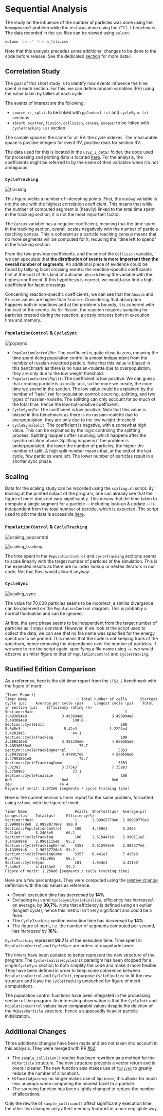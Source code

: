 # Sequential Analysis

The study on the influence of the number of particles was done using the `homogeneous7`
problem while the rest was done using the `CTS2_1` benchmark. The data recorded in the 
`csv` files can be viewed using `column`: 

```bash
column -s=';' -t < a_file.csv
```

Note that this analysis precedes some additional changes to be done to the code 
before release. See the dedicated [section](#additional-changes) for more detail.


## Correlation Study

The goal of this short study is to identify how events influence the time spent in each
section. For this, we can define random variables (RV) using the value taken by tallies 
at each cycle.

The events of interest are the following: 

- `source`, `rr`, `split`: to be linked with `ppControl (s)` and `cycleSync (s)` 
sections.
- `absorb`, `scatter`, `fission`, `collision`, `census`, `escape`: to be linked with 
`cycleTracking (s)` section.

The sample space is the same for all RV: the cycle indexes. The measurable space is
positive integers for event RV, positive reals for section RV.

The data used for this is located in the `CTS2_1_data/` folder, the code used for 
processing and plotting data is located [here][1]. For the analysis, the coefficients
might be referred to by the name of their variables when it's not ambiguous.

### `CycleTracking`

![tracking](figures/heatmap_tracking.png)

This figure yields a number of interesting points. First, the `NumSeg` variable is 
not the one with the highest correlation coefficient. This means that while the 
number of computed segment is (heavily) linked to the total time spent in the tracking
section, it is not the most important factor.

The `Census` variable has a negative coefficient, meaning that the time spent in the 
tracking section, overall, scales negatively with the number of particle reaching census.
This is coherent as a particle reaching census means that no more segments will be 
computed for it, reducing the "time left to spend" in the tracking section.

From the two previous coefficients, and the one of the `Collision` variable, we can 
speculate that **the distribution of events is more important than the overall number of 
segments**. An additional piece of evidence could be found by tallying facet 
crossing events: the reaction-specific coefficients hint at the cost of this kind of
outcome, `Absorb` being the variable with the highest coefficient. If this hypothesis 
is correct, we would also find a high coefficient for facet crossings.

Concerning reaction-specific coefficients, we can see that the `Absorb` and `Fission`
values are higher than `Scatter`. Considering that absorption happens both in reactions
and at the problem's bounds, it is coherent with the cost of the events. As for fission,
the reaction requires sampling for particles created during the reaction, a costly 
process both in execution time and memory.

### `PopulationControl` & `CycleSync`

![popsync](figures/heatmap_popsync.png)


- `PopulationControl`/`Rr`: The coefficient is quite close to zero, meaning the time 
  spent doing population control is almost independent from the number of
  russian-rouletted particle. Note that this value is biased in this benchmark as 
  there is no russian-roulette due to overpopulation, they are only due to the low
  weight threshold.
- `PopulationControl`/`Split`: The coefficient is low positive. We can guess
  that creating particle is a costly task, so the more we create, the more time we 
  spend in the section. The low value could be explained by the number of "task" 
  ran for population control: sourcing, splitting, and two types of russian-roulette.
  The splitting can only account for so much of the total time, hence the 
  low-but-positive coefficient.
- `CycleSync`/`Rr`: The coefficient is low positive. Note that this value is biased 
  in this benchmark as there is no russian-roulette due to overpopulation, they are 
  only due to the low weight threshold.
- `CycleSync`/`Split`: The coefficient is negative, with a somewhat high value. This 
  can be explained by the logic controling the splitting process. Splitting happens 
  after sourcing, which happens after the synchronization phase. Splitting happens if
  the problem is underpopulated, the lower the number of particles, the higher the 
  number of split. A high split number means that, at the end of the last cycle, few
  particles were left. The lower number of particles result in a shorter sync phase. 


## Scaling

Data for the scaling study can be recorded using the `scaling.sh` script. By looking at 
the printed output of the program, one can already see that the figure of merit does not
vary significantly. This means that the time taken to compute a single segment for a particle
-- including look-up & update -- is independent from the total number of particle, 
which is expected. The script used to plot the data is accessible [here][1].

### `PopulationControl` & `CycleTracking`

![scaling_popcontrol](figures/scaling_ppcontrol.png)

![scaling_tracking](figures/scaling_tracking.png)

The time spent in the `PopulationControl` and `CycleTracking` sections seems to scale 
linearly with the target number of particles of the simulation. This is the expected 
results as there are no index lookup or nested iterators in our code; Not that Rust 
would allow it anyway.

### `CycleSync`

![scaling_sync](figures/scaling_sync.png)

The value for 70,000 particles seems to be incorrect, a similar divergence can be observed on 
the `PopulationControl` diagram. This is probably a normal fluctuation and can be ignored.

At first, the sync phase seems to be independent from the target number of particles as it stays
constant. However, if we look at the script used to collect the data, we can see that no file 
name was specified for the energy spectrum to be printed. This means that the code is not keeping 
track of the spectrum, hence removing the dependance over the number of particles. If we were to 
run the script again, specifying a file name using `-e`, we would observe a similar figure to that 
of `PopulationControl` and `CycleTracking`.


## Rustified Edition Comparison

As a reference, here is the old timer report from the `CTS2_1` benchmark with the figure of merit: 

```
[Timer Report]
Timer Name                       | Total number of calls      Shortest cycle (µs)    Average per cycle (µs)     Longest cycle (µs)    Total in section (µs)    Efficiency rating (%)
Section::Main                    |                     1          3.493894e8                3.493894e8             3.493894e8               3.493894e8                     100.0
Section::CycleInit               |                   100             5.045e3                    5.42e3               1.2292e4                5.42019e5                      44.1
Section::CycleTracking           |                   100          3.289216e6                3.485305e6             4.606365e6             3.48530558e8                      75.7
Section::CycleTrackingKernel     |                  5353          3.284158e6                3.479917e6             4.599556e6             3.47991801e8                      75.7
Section::CycleTrackingComm       |                  5353             5.023e3                   5.375e3                7.352e3                5.37509e5                      73.1
Section::CycleFinalize           |                   100                 0e0                       0e0                    0e0                      3e0                      46.4
Figure of merit: 1.072e6 [segments / cycle tracking time]
```

Here is the current version's timer report for the same problem, formatted using `column`, with the figure of merit:  

```
Timer Name                      #calls  Shortest(µs)  Average(µs)   Longest(µs)   Total(µs)     Efficiency(%)
Section::Main                   1       2.99980778e8  2.99980778e8  2.99980778e8  2.99980778e8  100.0
Section::PopulationControl      100     4.459e3       5.24e3        7.914e3       5.2403e5      66.2
Section::CycleTracking          100     2.619447e6    2.990111e6    3.141689e6    2.9901115e8   95.2
Section::CycleTrackingKernel    5353    2.612993e6    2.982677e6    3.133991e6    2.98267726e8  95.2
Section::CycleTrackingComm      5353    6.441e3       7.415e3       8.377e3       7.41538e5     88.5
Section::CycleSync              101     1.044e3       4.411e3       7.449e3       4.41133e5     59.2
Figure of merit: 1.250e6 [segments / cycle tracking time]
```

Here are a few percentages. They were computed using the [relative change][2] definition with the old 
values as reference:

- Overall execution time has _decreased_ by **14%**.
- Excluding `Main` and `CycleSync`/`CycleFinalize`, efficiency has _increased_, 
  on average, by **30,7%**. Note that efficiency is defined using an outlier 
  (longest cycle), hence this metric isn't very  significant and could be a fluke.
- The `CycleTracking` section execution time has _decreased_ by **14%**.
- The figure of merit, i.e. the number of segments computed per second, has 
  _increased_ by **16%**.

`CycleTracking` represent **99.7%** of the execution time. Time spent in 
`PopulationControl` and `CycleSync` are orders of magnitude lower.

The timers have been updated to better represent the new structure of the program: The 
`CycleFinalize`/`CycleInit` paradigm has been dropped for a single `CycleSync` section 
to both simplify the code and make it more flexible. They have been defined in order 
to keep some coherence between `PopulationControl` and `CycleInit`, repurpose 
`CycleFinalize` to fit the new structure and leave the `CycleTracking` untouched for 
figure of merit computations.

The population control functions have been integrated in the processing section of the 
program. An interesting observation is that the `CycleInit` and `PopulationControl` 
values have comparable values despite the deletion of the `MCBaseParticle` structure, 
hence a supposedly heavier particle initialization.


## Additional Changes

Three additional changes have been made and are not taken into account in this 
analysis. They were merged with PR [#62][4]:

- The `sample_collision()` routine has been rewritten as a method for the `MCParticle` 
  structure. The new structure prevents a vector return and is overall clearer. The 
  new function also makes use of [`tinyvec`][3] to greatly reduce the number of 
  allocations.
- `MCFacetAdjacency` no longer makes use of `Option<>`, this allows for much less
  unwraps when computing the nearest facet to a particle.
- The sourcing function has been slightly changed to reduce the number of allocations.

Only the rewrite of `sample_collision()` affect significantly execution time, the 
other two changes only affect memory footprint in a non-negligible way.

[1]: https://github.com/imrn99/fi_stats
[2]: https://en.wikipedia.org/wiki/Relative_change_and_difference#Definition
[3]: https://docs.rs/tinyvec/latest/tinyvec/
[4]: https://github.com/cea-hpc/fastiron/pull/62